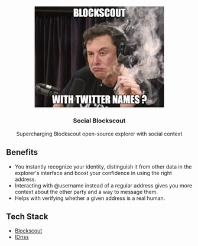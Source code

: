 <br/>
<div align="center">
  <a>
    <img src="logo.png" width="350">
  </a>
  <h3 align="center">Social Blockscout</h3>
  <p align="center">
Supercharging Blockscout open-source explorer with social context
  </p>
</div>

## Benefits

- You instantly recognize your identity, distinguish it from other data in the explorer's interface and boost your confidence in using the right address.
- Interacting with @username instead of a regular address gives you more context about the other party and a way to message them.
- Helps with verifying whether a given address is a real human.

## Tech Stack

- [Blockscout](https://uma.xyz/)
- [IDriss](https://metamask.io/sdk/)

